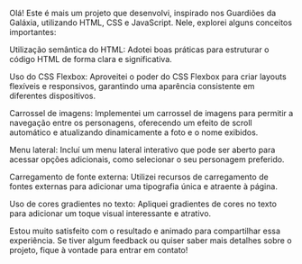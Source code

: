 Olá! Este é mais um projeto que desenvolvi, inspirado nos Guardiões da Galáxia, utilizando HTML, CSS e JavaScript. Nele, explorei alguns conceitos importantes:

Utilização semântica do HTML: Adotei boas práticas para estruturar o código HTML de forma clara e significativa.

Uso do CSS Flexbox: Aproveitei o poder do CSS Flexbox para criar layouts flexíveis e responsivos, garantindo uma aparência consistente em diferentes dispositivos.

Carrossel de imagens: Implementei um carrossel de imagens para permitir a navegação entre os personagens, oferecendo um efeito de scroll automático e atualizando dinamicamente a foto e o nome exibidos.

Menu lateral: Incluí um menu lateral interativo que pode ser aberto para acessar opções adicionais, como selecionar o seu personagem preferido.

Carregamento de fonte externa: Utilizei recursos de carregamento de fontes externas para adicionar uma tipografia única e atraente à página.

Uso de cores gradientes no texto: Apliquei gradientes de cores no texto para adicionar um toque visual interessante e atrativo.

Estou muito satisfeito com o resultado e animado para compartilhar essa experiência. Se tiver algum feedback ou quiser saber mais detalhes sobre o projeto, fique à vontade para entrar em contato!